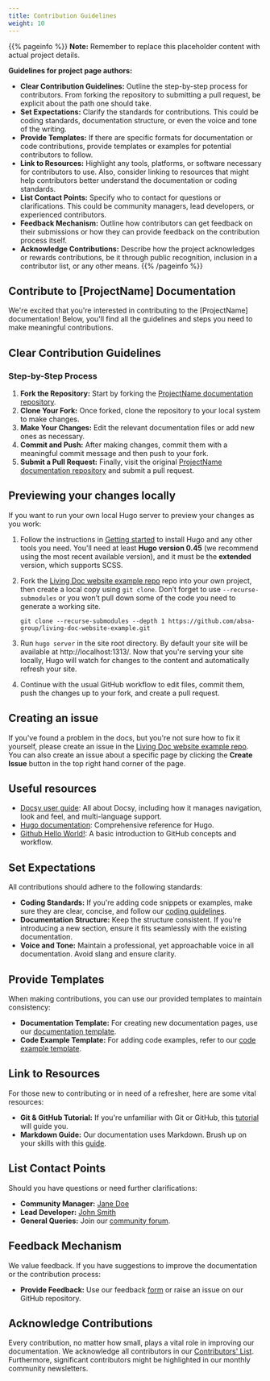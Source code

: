 ```yaml
---
title: Contribution Guidelines
weight: 10
---
```


{{% pageinfo %}}
**Note:** Remember to replace this placeholder content with actual project details.

**Guidelines for project page authors:**

- **Clear Contribution Guidelines:** Outline the step-by-step process for contributors. From forking the repository to submitting a pull request, be explicit about the path one should take.
- **Set Expectations:** Clarify the standards for contributions. This could be coding standards, documentation structure, or even the voice and tone of the writing.
- **Provide Templates:** If there are specific formats for documentation or code contributions, provide templates or examples for potential contributors to follow.
- **Link to Resources:** Highlight any tools, platforms, or software necessary for contributors to use. Also, consider linking to resources that might help contributors better understand the documentation or coding standards.
- **List Contact Points:** Specify who to contact for questions or clarifications. This could be community managers, lead developers, or experienced contributors.
- **Feedback Mechanism:** Outline how contributors can get feedback on their submissions or how they can provide feedback on the contribution process itself.
- **Acknowledge Contributions:** Describe how the project acknowledges or rewards contributions, be it through public recognition, inclusion in a contributor list, or any other means.
  {{% /pageinfo %}}

## Contribute to [ProjectName] Documentation

We're excited that you're interested in contributing to the [ProjectName] documentation! Below, you'll find all the guidelines and steps you need to make meaningful contributions.

## Clear Contribution Guidelines

### Step-by-Step Process

1. **Fork the Repository:** Start by forking the [ProjectName documentation repository](#).
2. **Clone Your Fork:** Once forked, clone the repository to your local system to make changes.
3. **Make Your Changes:** Edit the relevant documentation files or add new ones as necessary.
4. **Commit and Push:** After making changes, commit them with a meaningful commit message and then push to your fork.
5. **Submit a Pull Request:** Finally, visit the original [ProjectName documentation repository](#) and submit a pull request.

## Previewing your changes locally

If you want to run your own local Hugo server to preview your changes as you work:

1. Follow the instructions in [Getting started](/docs/getting-started) to install Hugo and any other tools you need. You'll need at least **Hugo version 0.45** (we recommend using the most recent available version), and it must be the **extended** version, which supports SCSS.
2. Fork the [Living Doc website example repo](https://github.com/absa-group/living-doc-website-example) repo into your own project, then create a local copy using `git clone`. Don’t forget to use `--recurse-submodules` or you won’t pull down some of the code you need to generate a working site.

   ```
   git clone --recurse-submodules --depth 1 https://github.com/absa-group/living-doc-website-example.git
   ```

3. Run `hugo server` in the site root directory. By default your site will be available at http://localhost:1313/. Now that you're serving your site locally, Hugo will watch for changes to the content and automatically refresh your site.
4. Continue with the usual GitHub workflow to edit files, commit them, push the
   changes up to your fork, and create a pull request.

## Creating an issue

If you've found a problem in the docs, but you're not sure how to fix it yourself, please create an issue in the [Living Doc website example repo](https://github.com/absa-group/living-doc-website-example/issues). You can also create an issue about a specific page by clicking the **Create Issue** button in the top right hand corner of the page.

## Useful resources

- [Docsy user guide](https://www.docsy.dev/docs/): All about Docsy, including how it manages navigation, look and feel, and multi-language support.
- [Hugo documentation](https://gohugo.io/documentation/): Comprehensive reference for Hugo.
- [Github Hello World!](https://guides.github.com/activities/hello-world/): A basic introduction to GitHub concepts and workflow.

## Set Expectations

All contributions should adhere to the following standards:

- **Coding Standards:** If you're adding code snippets or examples, make sure they are clear, concise, and follow our [coding guidelines](#).
- **Documentation Structure:** Keep the structure consistent. If you're introducing a new section, ensure it fits seamlessly with the existing documentation.
- **Voice and Tone:** Maintain a professional, yet approachable voice in all documentation. Avoid slang and ensure clarity.

## Provide Templates

When making contributions, you can use our provided templates to maintain consistency:

- **Documentation Template:** For creating new documentation pages, use our [documentation template](#).
- **Code Example Template:** For adding code examples, refer to our [code example template](#).

## Link to Resources

For those new to contributing or in need of a refresher, here are some vital resources:

- **Git & GitHub Tutorial:** If you're unfamiliar with Git or GitHub, this [tutorial](#) will guide you.
- **Markdown Guide:** Our documentation uses Markdown. Brush up on your skills with this [guide](#).

## List Contact Points

Should you have questions or need further clarifications:

- **Community Manager:** [Jane Doe](mailto:jane.doe@example.com)
- **Lead Developer:** [John Smith](mailto:john.smith@example.com)
- **General Queries:** Join our [community forum](#).

## Feedback Mechanism

We value feedback. If you have suggestions to improve the documentation or the contribution process:

- **Provide Feedback:** Use our feedback [form](#) or raise an issue on our GitHub repository.

## Acknowledge Contributions

Every contribution, no matter how small, plays a vital role in improving our documentation. We acknowledge all contributors in our [Contributors' List](#). Furthermore, significant contributors might be highlighted in our monthly community newsletters.
